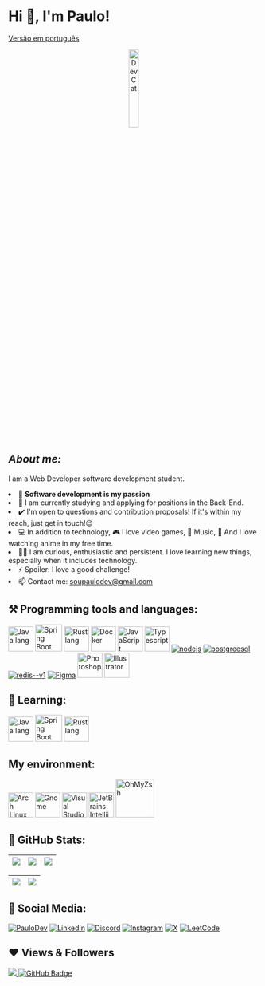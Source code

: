# Hi 👋, I'm Paulo!

[Versão em português](./README-PTBR.md)

<div align="center">
  <img width="20%" alt="Dev Cat" src="https://i.pinimg.com/originals/81/ce/9a/81ce9aee5d87ca602d522e6bf46f7785.gif" />
</div>

## **_About me:_**

I am a Web Developer software development student.

<div>
  <li>💙 <strong>Software development is my passion</strong></li>
  <li>🔭 I am currently studying and applying for positions in the Back-End.</li>
 <li>✔️ I'm open to questions and contribution proposals! If it's within my reach, just get in touch!😉</li>
 <li>💻 In addition to technology, 🎮 I love video games, 🎵 Music, 🍿 And I love watching anime in my free time.</li>
 <li> 👨‍💻 I am curious, enthusiastic and persistent. I love learning new things, especially when it includes technology.</strong></li>
 <li>⚡ Spoiler: I love a good challenge!</strong></li>
 <li>📫 Contact me: <a href="soupaulodev@gmail.com">soupaulodev@gmail.com</a></li>
</div>

## ⚒️ Programming tools and languages:

<p> 
    <a href="https://www.java.com/en/" target="_blank"><img src="https://cdn-icons-png.freepik.com/512/3291/3291669.png" width='50' alt="Java lang"/></a>
    <a href="https://spring.io/projects/spring-boot" target="_blank"><img src="https://media.licdn.com/dms/image/D4D12AQEICFOK-z0akA/article-cover_image-shrink_720_1280/0/1656604745399?e=2147483647&v=beta&t=-Fjm5QYiJOJNzJ89xGv9VYPNxMNxqIX4jscMWXB6VaM" width='54' alt="Spring Boot"/></a>
    <a href="https://www.rust-lang.org/" target="_blank"><img src="https://img.icons8.com/?size=100&id=AeV543ttZrcT&format=png&color=000000" width='50' alt="Rust lang"/></a>
    <a href="https://www.docker.com/" target="_blank"><img src="https://img.icons8.com/?size=100&id=22813&format=png&color=000000" width='50' alt="Docker"/></a>
    <a href="https://developer.mozilla.org/en-US/docs/Web/JavaScript" target="_blank"><img src="https://upload.wikimedia.org/wikipedia/commons/thumb/9/99/Unofficial_JavaScript_logo_2.svg/2048px-Unofficial_JavaScript_logo_2.svg.png" width='50' alt="JavaScript"/></a>
    <a href="https://www.typescriptlang.org/" target="_blank"><img src="https://cdn.icon-icons.com/icons2/2415/PNG/512/typescript_plain_logo_icon_146316.png" width='50' alt="Typescript"/></a>
    <a href="https://nodejs.org/en" target="_blank"><img src="https://img.icons8.com/color/48/nodejs.png" alt="nodejs"/></a>
    <a href="https://www.postgresql.org/" target="_blank"><img src="https://img.icons8.com/color/48/postgreesql.png" alt="postgreesql"/></a>
    <a href="https://redis.io/" target="_blank"><img src="https://img.icons8.com/color/48/redis--v1.png" alt="redis--v1"/></a>
    <a href="https://www.figma.com/" target="_blank"><img src="https://img.icons8.com/color/48/000000/figma--v1.png" alt="Figma"/></a>
    <a href="https://www.adobe.com/br/" target="_blank"><img src="https://upload.wikimedia.org/wikipedia/commons/thumb/a/af/Adobe_Photoshop_CC_icon.svg/1051px-Adobe_Photoshop_CC_icon.svg.png" width='50' alt="Photoshop"/></a>
    <a href="https://www.adobe.com/br/" target="_blank"><img src="https://logodownload.org/wp-content/uploads/2017/04/adobe-Illustrator-logo-2-1.png" width='50' alt="Illustrator"/></a>
</p>

## 🧠 Learning:

<p align=""> 
    <a href="https://archlinux.org/" target="_blank"><img src="https://cdn-icons-png.freepik.com/512/3291/3291669.png" width='50' alt="Java lang"/></a>
    <a href="https://code.visualstudio.com/" target="_blank"><img src="https://media.licdn.com/dms/image/D4D12AQEICFOK-z0akA/article-cover_image-shrink_720_1280/0/1656604745399?e=2147483647&v=beta&t=-Fjm5QYiJOJNzJ89xGv9VYPNxMNxqIX4jscMWXB6VaM" width='54' alt="Spring Boot"/></a>
    <a href="https://www.rust-lang.org/" target="_blank"><img src="https://img.icons8.com/?size=100&id=AeV543ttZrcT&format=png&color=000000" width='50' alt="Rust lang"/></a>
</p>

## My environment:

<p align=""> 
    <a href="https://archlinux.org/" target="_blank"><img src="https://static-00.iconduck.com/assets.00/archlinux-icon-2048x2048-q7549ths.png" width='50' alt="Arch Linux"/></a>
    <a href="https://www.gnome.org/" target="_blank"><img src="https://static-00.iconduck.com/assets.00/desktop-environment-gnome-icon-512x512-aw23xlun.png" width='50' alt="Gnome"/></a>
    <a href="https://code.visualstudio.com/" target="_blank"><img src="https://img.icons8.com/?size=100&id=9OGIyU8hrxW5&format=png&color=000000" width='50' alt="Visual Studio Code"/></a>
    <a href="https://www.jetbrains.com/idea/" target="_blank"><img src="https://miro.medium.com/v2/resize:fit:1400/1*YjIinvnmIK5niQGZeg5etw.png" width='50' alt="JetBrains Intellij Idea Community"/></a>
    <a href="https://ohmyz.sh/" target="_blank"><img src="https://upload.wikimedia.org/wikipedia/commons/1/1e/Oh_My_Zsh_logo.png" width='77' alt="OhMyZsh"/></a>
</p>

## 👀 GitHub Stats:

| ![](http://github-profile-summary-cards.vercel.app/api/cards/stats?username=soupaulodev&theme=nord_dark) | ![](http://github-profile-summary-cards.vercel.app/api/cards/repos-per-language?username=soupaulodev&hide=Html&theme=nord_dark) | ![](http://github-profile-summary-cards.vercel.app/api/cards/most-commit-language?username=soupaulodev&theme=nord_dark) |
| :------------------------------------------------------------------------------------------------------: | :-----------------------------------------------------------------------------------------------------------------------------: | :---------------------------------------------------------------------------------------------------------------------: |

| ![](http://github-profile-summary-cards.vercel.app/api/cards/profile-details?username=soupaulodev&theme=nord_dark) | ![](https://github-readme-streak-stats.herokuapp.com/?user=soupaulodev&hide_border=false&date_format=M%20j%5B%2C%20Y%5D&background=2D3742&stroke=2D3742&ring=6bbbca&fire=6bbbca&currStreakNum=fff&sideNums=6bbbca&currStreakLabel=6bbbca&sideLabels=fff&dates=fff) |
| :----------------------------------------------------------------------------------------------------------------: | :----------------------------------------------------------------------------------------------------------------------------------------------------------------------------------------------------------------------------------------------------------------: |

## 📣 Social Media:

[![PauloDev](https://img.shields.io/badge/soupaulodev-273542?style=for-the-badge&logo=supabase&logoColor=white)](https://soupaulodev.com.br/)
[![LinkedIn](https://img.shields.io/badge/LinkedIn-0077B5?style=for-the-badge&logo=linkedin&logoColor=white)](https://www.linkedin.com/in/soupaulodev/)
[![Discord](https://img.shields.io/badge/Discord-7289DA?style=for-the-badge&logo=discord&logoColor=white)](https://discord.com/channels/@soupaulodev/)
[![Instagram](https://img.shields.io/badge/-Instagram-%23E4405F?style=for-the-badge&logo=instagram&logoColor=white)](https://www.instagram.com/soupaulodev/)
[![X](https://img.shields.io/badge/X-000?style=for-the-badge&logo=x)](https://x.com/soupaulodev)
[![LeetCode](https://img.shields.io/badge/leetcode-dd7100?style=for-the-badge&logo=leetcode&logoColor=white)](https://leetcode.com/u/soupaulodev/)

## ❤ Views & Followers

<a href="https://github.com/Meghna-DAS/github-profile-views-counter">
    <img src="https://komarev.com/ghpvc/?username=soupaulodev">
</a>
<a href="https://github.com/soupaulodev?tab=followers"><img src="https://img.shields.io/github/followers/soupaulodev?label=Followers&style=social" alt="GitHub Badge"></a>
